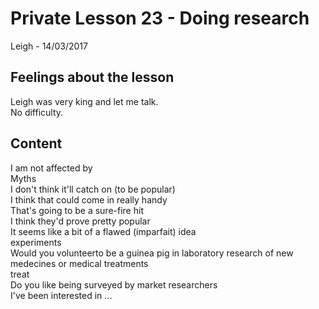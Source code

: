 # Private Lesson 23 - Doing research
Leigh - 14/03/2017

## Feelings about the lesson
Leigh was very king and let me talk.  
No difficulty.

## Content
I am not affected by  
Myths  
I don't think  it'll catch on (to be popular)  
I think that could come in  really handy  
That's going to be a sure-fire hit  
I think they'd prove pretty popular  
It seems like a bit of a flawed (imparfait) idea  
experiments  
Would you volunteerto be a guinea pig in laboratory research of new medecines or medical treatments  
treat  
Do you like being surveyed by market researchers  
I've been interested in ...  